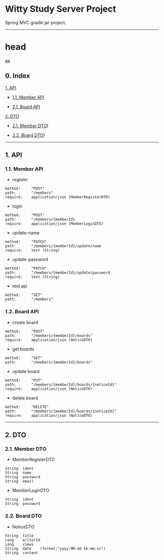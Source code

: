 # Witty Study Server Project

Spring MVC gradle jar project.

----------------------------------------

# head

[aa](#head)

## 0. Index

[1. API](#API)

- [1.1. Member API](#MemberAPI)

- [2.1. Board API](#BoardAPI)

[2. DTO](#DTO)

- [2.1. Member DTO](#MemberDTO))

- [2.2. Board DTO](#BoardDTO))

----------------------------------------

## <a name="API">1. API</a>

### <a name="MemberAPI">1.1. Member API</a>

- register
```
method:	    "POST"
path:	    "/members"
require:    application/json (MemberRegisterDTO)
```

- login
```
method:     "POST"
path:	    "/members/{memberId}
require:    application/json (MemberLoginDTO)
```

- update-name
```
method:     "PATCH"
path:	    "/members/{memberId}/update/name
require:    text (String)
```

- update-password
```
method:     "PATCH"
path:	    "/members/{memberId}/update/password
require:    text (String)
```

- test api
```
method:	    "GET"
path:	    "/members"
```

### <a name="BoardAPI">1.2. Board API </a>

- create board

```
method:	    "POST"
path:	    "/members/{memberId}/boards"
require:    application/json (NoticeDTO)
```

- get boards

```
method:	    "GET"
path:	    "/members/{memberId}/boards"
```

- update board

```
method:	    "PUT"
path:	    "/members/{memberId}/boards/{noticeId}"
require:    application/json (NoticeDTO)
```

- delete board

```
method:	    "DELETE"
path:	    "/members/{memberId}/boards/{noticeId}"
require:    application/json (NoticeDTO)
```

--------------------------------------------

## <a name="DTO">2. DTO</a>

### <a name="MemberDTO">2.1. Member DTO </a>

- MemberRegisterDTO

```
String  ident
String  name
String  password
String  email
```


- MemberLoginDTO
```
String  ident
String  password
```

### <a name="BoardDTO">2.2. Board DTO</a>

- NoticeDTO
```
String  title
Long    writerId
Long    views
String  date    (format:"yyyy-MM-dd kk:mm:ss")
String  content
```